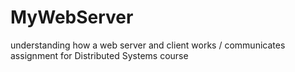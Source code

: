# MyWebServer
understanding how a web server and client works / communicates<br>
assignment for Distributed Systems course
